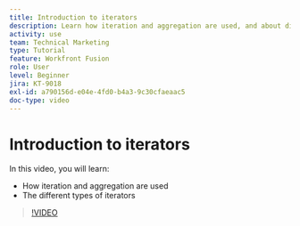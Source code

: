 ```yaml
---
title: Introduction to iterators
description: Learn how iteration and aggregation are used, and about different types of iterators in [!DNL Adobe Workfront Fusion].
activity: use
team: Technical Marketing
type: Tutorial
feature: Workfront Fusion
role: User
level: Beginner
jira: KT-9018
exl-id: a790156d-e04e-4fd0-b4a3-9c30cfaeaac5
doc-type: video
---
```

# Introduction to iterators

In this video, you will learn:

* How iteration and aggregation are used
* The different types of iterators

>[!VIDEO](https://video.tv.adobe.com/v/335277/?quality=12&learn=on)

